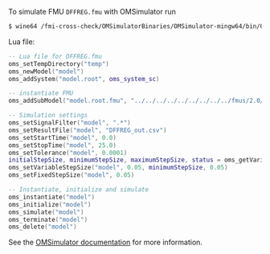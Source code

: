 To simulate FMU `DFFREG.fmu` with OMSimulator run
```bash
$ wine64 /fmi-cross-check/OMSimulatorBinaries/OMSimulator-mingw64/bin/OMSimulator.exe --stripRoot=true --skipCSVHeader=true --addParametersToCSV=true --intervals=500 --suppressPath=true --timeout=60 DFFREG.lua
```

Lua file:
```lua
-- Lua file for DFFREG.fmu
oms_setTempDirectory("temp")
oms_newModel("model")
oms_addSystem("model.root", oms_system_sc)

-- instantiate FMU
oms_addSubModel("model.root.fmu", "../../../../../../../../../fmus/2.0/me/win64/Dymola/2016/DFFREG/DFFREG.fmu")

-- Simulation settings
oms_setSignalFilter("model", ".*")
oms_setResultFile("model", "DFFREG_out.csv")
oms_setStartTime("model", 0.0)
oms_setStopTime("model", 25.0)
oms_setTolerance("model", 0.0001)
initialStepSize, minimumStepSize, maximumStepSize, status = oms_getVariableStepSize("model")
oms_setVariableStepSize("model", 0.05, minimumStepSize, 0.05)
oms_setFixedStepSize("model", 0.05)

-- Instantiate, initialize and simulate
oms_instantiate("model")
oms_initialize("model")
oms_simulate("model")
oms_terminate("model")
oms_delete("model")
```

See the [OMSimulator documentation](https://openmodelica.org/doc/OMSimulator/master/html/index.html) for more information.